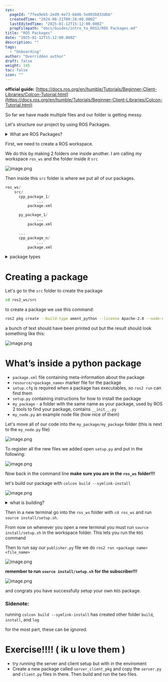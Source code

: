 ```yaml
---
sys:
  pageId: "7fea9eb5-2ed9-4e73-b6d6-5e093b833dbb"
  createdTime: "2024-08-21T00:28:00.000Z"
  lastEditedTime: "2025-01-12T15:12:00.000Z"
  propFilepath: "docs/Guides/intro_to_ROS2/ROS Packages.md"
title: "ROS Packages"
date: "2025-01-12T15:12:00.000Z"
description: ""
tags:
  - "Onboarding"
author: "Overridden author"
draft: false
weight: 145
toc: false
icon: ""
---
```


**official guide:** [https://docs.ros.org/en/humble/Tutorials/Beginner-Client-Libraries/Colcon-Tutorial.html](https://docs.ros.org/en/humble/Tutorials/Beginner-Client-Libraries/Colcon-Tutorial.html)

So far we have made multiple files and our folder is getting messy.

Let's structure our project by using ROS Packages.

<details>

<summary>What are ROS Packages?</summary>

ROS Packages are, as the name implies, packages of code that are highly sharable between ROS developers.

They consist of a folder, `package.xml` file, and source code

```python
      cpp_package_1/
		      ... imagine much code files here ..
          package.xml
```

</details>

First, we need to create a ROS workspace.

We do this by making 2 folders one inside another. I am calling my workspace `ros_ws` and the folder inside it `src`

![image.png](https://prod-files-secure.s3.us-west-2.amazonaws.com/d518164a-d88e-44d1-a4ee-3adb3bd8bce0/70706947-fd18-4537-a67b-e12946812d31/image.png?X-Amz-Algorithm=AWS4-HMAC-SHA256&X-Amz-Content-Sha256=UNSIGNED-PAYLOAD&X-Amz-Credential=ASIAZI2LB466QSWOFUEW%2F20250216%2Fus-west-2%2Fs3%2Faws4_request&X-Amz-Date=20250216T210158Z&X-Amz-Expires=3600&X-Amz-Security-Token=IQoJb3JpZ2luX2VjEDwaCXVzLXdlc3QtMiJHMEUCIBjTR4yEiJckZvmxggWcQjFHuu3vGam8wNOOj8Z4Z%2FEcAiEAoxcd3V6kkLi4tIf0NusPRa1RhDtnpXo%2BPZAZ%2F246sUMq%2FwMIZRAAGgw2Mzc0MjMxODM4MDUiDPHbvzXVR5%2BCCpSReircA%2F0hudTUVduT4Buo7mYVHmao2w57TSNstMP5NtccU4Bcj8%2FxYjJR1xA9yufB39gxAM6rAgr%2Bn2zMbOF7Dt9mVtEgPJTuIXJelfF52qo1BOlfMt24caTyVcUrbyxDqpHdq1Ysiea%2B5LSuSpSrzCqualh4pgptz67SGl2bWo5E8sdzljf2taoA994eR1zaOYuJAjbRSvB1urFRoFyK8lvzy30yPnF956zjTDv9AjhZwnkwiIgIYlcWhGY5PQMnQBQdCM8vjaSaCvO2xFVWS8hsa0ZCWuaDt9eMFHuc9P33vc37hU6LIRdYFHRcL%2FBVb2ULS2y5SW4TmA5LkoJVCtqHvVJQqpaPs5dXpDYaSZGdP0xP9plkDxdt5DDgIzX9SwYrMydqy%2B8Nm9ZzqiVIfaZAaJRfN8LKsdxBUQw%2BbkK1ZIdTpSYeGXaNmetduHsHVkTEAJ3JkmAMKa4qCLLpnm12UDAvyxD4CUd10nWFYFCHYzprL7yoitM2SDjRCF%2BbZC6QURG1rdZ98X41hIsq3bDHhFKAB94LojGSuuxp8YQyituaeABm48KVLNkEnjulS4f80k0uM0k2boJp4utu0gX9IpJXfi3MNxz1Y7CZK9iQY%2FFh7Tiju9PHhYjj6sxCMOGHyb0GOqUBvlgZGwOd3k9Ei9okUNj0S4wK02k8GQi%2Fy9oN2vQmTUXpJh4QYgFCDOPakTaQhW%2Bxp4iyd8rtTczTM2SWxcIbc23fyLpJJ98a1iF6f3F0t7BLI6bxkjf%2BbDNuDJjG09eowu46b07VbCywZU%2BJSgAXECv9tpbG13ypdYrGE1hnyPPw9r8VaV9cFbkt9nFi6QrtG5AW6XUkOs2JzJ4sjjhbfxh%2BcO%2BY&X-Amz-Signature=d652fc0c38337e76d2e8a60eb607f2c0fced290083f564c16c38ff9eb42c41ba&X-Amz-SignedHeaders=host&x-id=GetObject)

Then inside this `src` folder is where we put all of our packages.

```python
ros_ws/
    src/
      cpp_package_1/
		      ...
          package.xml

      py_package_1/
		      ...
          package.xml

      ...
      cpp_package_n/
		      ...
          package.xml

```

<details>

<summary>package types</summary>

packages can be either `C++` or python.

the intern file structure is different for each but for this guide we will stick to creating python packages

</details>

# Creating a package

Let's go to the `src` folder to create the package

```bash
cd ros2_ws/src
```

to create a package we use this command:

```bash
ros2 pkg create --build-type ament_python --license Apache-2.0 --node-name my_node my_package
```

a bunch of text should have been printed out but the result should look something like this:

![image.png](https://prod-files-secure.s3.us-west-2.amazonaws.com/d518164a-d88e-44d1-a4ee-3adb3bd8bce0/e6cf1e3f-8512-4a3e-b131-079f800bf3e8/image.png?X-Amz-Algorithm=AWS4-HMAC-SHA256&X-Amz-Content-Sha256=UNSIGNED-PAYLOAD&X-Amz-Credential=ASIAZI2LB466QSWOFUEW%2F20250216%2Fus-west-2%2Fs3%2Faws4_request&X-Amz-Date=20250216T210158Z&X-Amz-Expires=3600&X-Amz-Security-Token=IQoJb3JpZ2luX2VjEDwaCXVzLXdlc3QtMiJHMEUCIBjTR4yEiJckZvmxggWcQjFHuu3vGam8wNOOj8Z4Z%2FEcAiEAoxcd3V6kkLi4tIf0NusPRa1RhDtnpXo%2BPZAZ%2F246sUMq%2FwMIZRAAGgw2Mzc0MjMxODM4MDUiDPHbvzXVR5%2BCCpSReircA%2F0hudTUVduT4Buo7mYVHmao2w57TSNstMP5NtccU4Bcj8%2FxYjJR1xA9yufB39gxAM6rAgr%2Bn2zMbOF7Dt9mVtEgPJTuIXJelfF52qo1BOlfMt24caTyVcUrbyxDqpHdq1Ysiea%2B5LSuSpSrzCqualh4pgptz67SGl2bWo5E8sdzljf2taoA994eR1zaOYuJAjbRSvB1urFRoFyK8lvzy30yPnF956zjTDv9AjhZwnkwiIgIYlcWhGY5PQMnQBQdCM8vjaSaCvO2xFVWS8hsa0ZCWuaDt9eMFHuc9P33vc37hU6LIRdYFHRcL%2FBVb2ULS2y5SW4TmA5LkoJVCtqHvVJQqpaPs5dXpDYaSZGdP0xP9plkDxdt5DDgIzX9SwYrMydqy%2B8Nm9ZzqiVIfaZAaJRfN8LKsdxBUQw%2BbkK1ZIdTpSYeGXaNmetduHsHVkTEAJ3JkmAMKa4qCLLpnm12UDAvyxD4CUd10nWFYFCHYzprL7yoitM2SDjRCF%2BbZC6QURG1rdZ98X41hIsq3bDHhFKAB94LojGSuuxp8YQyituaeABm48KVLNkEnjulS4f80k0uM0k2boJp4utu0gX9IpJXfi3MNxz1Y7CZK9iQY%2FFh7Tiju9PHhYjj6sxCMOGHyb0GOqUBvlgZGwOd3k9Ei9okUNj0S4wK02k8GQi%2Fy9oN2vQmTUXpJh4QYgFCDOPakTaQhW%2Bxp4iyd8rtTczTM2SWxcIbc23fyLpJJ98a1iF6f3F0t7BLI6bxkjf%2BbDNuDJjG09eowu46b07VbCywZU%2BJSgAXECv9tpbG13ypdYrGE1hnyPPw9r8VaV9cFbkt9nFi6QrtG5AW6XUkOs2JzJ4sjjhbfxh%2BcO%2BY&X-Amz-Signature=fcc44b45fb552e2e33a06aafa663ae13e9b756ad2ca5a0de275633892f020195&X-Amz-SignedHeaders=host&x-id=GetObject)

# What’s inside a python package

- `package.xml` file containing meta-information about the package
- `resource/<package_name>` marker file for the package
- `setup.cfg` is required when a package has executables, so `ros2 run` can find them
- `setup.py` containing instructions for how to install the package
- `my_package` - a folder with the same name as your package, used by ROS 2 tools to find your package, contains `__init__.py`
- `my_node.py` an example node file (how nice of them)

Let's move all of our code into the `my_package/my_package` folder (this is next to the `my_node.py` file)

![image.png](https://prod-files-secure.s3.us-west-2.amazonaws.com/d518164a-d88e-44d1-a4ee-3adb3bd8bce0/9ce58f11-0da9-4d3e-b86d-506a9685d378/image.png?X-Amz-Algorithm=AWS4-HMAC-SHA256&X-Amz-Content-Sha256=UNSIGNED-PAYLOAD&X-Amz-Credential=ASIAZI2LB466QSWOFUEW%2F20250216%2Fus-west-2%2Fs3%2Faws4_request&X-Amz-Date=20250216T210158Z&X-Amz-Expires=3600&X-Amz-Security-Token=IQoJb3JpZ2luX2VjEDwaCXVzLXdlc3QtMiJHMEUCIBjTR4yEiJckZvmxggWcQjFHuu3vGam8wNOOj8Z4Z%2FEcAiEAoxcd3V6kkLi4tIf0NusPRa1RhDtnpXo%2BPZAZ%2F246sUMq%2FwMIZRAAGgw2Mzc0MjMxODM4MDUiDPHbvzXVR5%2BCCpSReircA%2F0hudTUVduT4Buo7mYVHmao2w57TSNstMP5NtccU4Bcj8%2FxYjJR1xA9yufB39gxAM6rAgr%2Bn2zMbOF7Dt9mVtEgPJTuIXJelfF52qo1BOlfMt24caTyVcUrbyxDqpHdq1Ysiea%2B5LSuSpSrzCqualh4pgptz67SGl2bWo5E8sdzljf2taoA994eR1zaOYuJAjbRSvB1urFRoFyK8lvzy30yPnF956zjTDv9AjhZwnkwiIgIYlcWhGY5PQMnQBQdCM8vjaSaCvO2xFVWS8hsa0ZCWuaDt9eMFHuc9P33vc37hU6LIRdYFHRcL%2FBVb2ULS2y5SW4TmA5LkoJVCtqHvVJQqpaPs5dXpDYaSZGdP0xP9plkDxdt5DDgIzX9SwYrMydqy%2B8Nm9ZzqiVIfaZAaJRfN8LKsdxBUQw%2BbkK1ZIdTpSYeGXaNmetduHsHVkTEAJ3JkmAMKa4qCLLpnm12UDAvyxD4CUd10nWFYFCHYzprL7yoitM2SDjRCF%2BbZC6QURG1rdZ98X41hIsq3bDHhFKAB94LojGSuuxp8YQyituaeABm48KVLNkEnjulS4f80k0uM0k2boJp4utu0gX9IpJXfi3MNxz1Y7CZK9iQY%2FFh7Tiju9PHhYjj6sxCMOGHyb0GOqUBvlgZGwOd3k9Ei9okUNj0S4wK02k8GQi%2Fy9oN2vQmTUXpJh4QYgFCDOPakTaQhW%2Bxp4iyd8rtTczTM2SWxcIbc23fyLpJJ98a1iF6f3F0t7BLI6bxkjf%2BbDNuDJjG09eowu46b07VbCywZU%2BJSgAXECv9tpbG13ypdYrGE1hnyPPw9r8VaV9cFbkt9nFi6QrtG5AW6XUkOs2JzJ4sjjhbfxh%2BcO%2BY&X-Amz-Signature=bc08905da3c20eb9dd08a4fee84133af5f0a1c6f123a8cd7784a622e73785352&X-Amz-SignedHeaders=host&x-id=GetObject)

To register all the new files we added open `setup.py` and put in the following:

![image.png](https://prod-files-secure.s3.us-west-2.amazonaws.com/d518164a-d88e-44d1-a4ee-3adb3bd8bce0/1cd7c262-4cae-4496-9d75-c178537d24a2/image.png?X-Amz-Algorithm=AWS4-HMAC-SHA256&X-Amz-Content-Sha256=UNSIGNED-PAYLOAD&X-Amz-Credential=ASIAZI2LB466QSWOFUEW%2F20250216%2Fus-west-2%2Fs3%2Faws4_request&X-Amz-Date=20250216T210158Z&X-Amz-Expires=3600&X-Amz-Security-Token=IQoJb3JpZ2luX2VjEDwaCXVzLXdlc3QtMiJHMEUCIBjTR4yEiJckZvmxggWcQjFHuu3vGam8wNOOj8Z4Z%2FEcAiEAoxcd3V6kkLi4tIf0NusPRa1RhDtnpXo%2BPZAZ%2F246sUMq%2FwMIZRAAGgw2Mzc0MjMxODM4MDUiDPHbvzXVR5%2BCCpSReircA%2F0hudTUVduT4Buo7mYVHmao2w57TSNstMP5NtccU4Bcj8%2FxYjJR1xA9yufB39gxAM6rAgr%2Bn2zMbOF7Dt9mVtEgPJTuIXJelfF52qo1BOlfMt24caTyVcUrbyxDqpHdq1Ysiea%2B5LSuSpSrzCqualh4pgptz67SGl2bWo5E8sdzljf2taoA994eR1zaOYuJAjbRSvB1urFRoFyK8lvzy30yPnF956zjTDv9AjhZwnkwiIgIYlcWhGY5PQMnQBQdCM8vjaSaCvO2xFVWS8hsa0ZCWuaDt9eMFHuc9P33vc37hU6LIRdYFHRcL%2FBVb2ULS2y5SW4TmA5LkoJVCtqHvVJQqpaPs5dXpDYaSZGdP0xP9plkDxdt5DDgIzX9SwYrMydqy%2B8Nm9ZzqiVIfaZAaJRfN8LKsdxBUQw%2BbkK1ZIdTpSYeGXaNmetduHsHVkTEAJ3JkmAMKa4qCLLpnm12UDAvyxD4CUd10nWFYFCHYzprL7yoitM2SDjRCF%2BbZC6QURG1rdZ98X41hIsq3bDHhFKAB94LojGSuuxp8YQyituaeABm48KVLNkEnjulS4f80k0uM0k2boJp4utu0gX9IpJXfi3MNxz1Y7CZK9iQY%2FFh7Tiju9PHhYjj6sxCMOGHyb0GOqUBvlgZGwOd3k9Ei9okUNj0S4wK02k8GQi%2Fy9oN2vQmTUXpJh4QYgFCDOPakTaQhW%2Bxp4iyd8rtTczTM2SWxcIbc23fyLpJJ98a1iF6f3F0t7BLI6bxkjf%2BbDNuDJjG09eowu46b07VbCywZU%2BJSgAXECv9tpbG13ypdYrGE1hnyPPw9r8VaV9cFbkt9nFi6QrtG5AW6XUkOs2JzJ4sjjhbfxh%2BcO%2BY&X-Amz-Signature=34529bd049eb27c011e4b20084cc24e4b9045d6ae230acb43a87d68779a644ff&X-Amz-SignedHeaders=host&x-id=GetObject)

Now back in the command line **make sure you are in the** **`ros_ws`** **folder!!!**

let's build our package with `colcon build --symlink-install`

![image.png](https://prod-files-secure.s3.us-west-2.amazonaws.com/d518164a-d88e-44d1-a4ee-3adb3bd8bce0/2f2a0d27-b173-48fd-b189-5f5c0ce65619/image.png?X-Amz-Algorithm=AWS4-HMAC-SHA256&X-Amz-Content-Sha256=UNSIGNED-PAYLOAD&X-Amz-Credential=ASIAZI2LB466QSWOFUEW%2F20250216%2Fus-west-2%2Fs3%2Faws4_request&X-Amz-Date=20250216T210158Z&X-Amz-Expires=3600&X-Amz-Security-Token=IQoJb3JpZ2luX2VjEDwaCXVzLXdlc3QtMiJHMEUCIBjTR4yEiJckZvmxggWcQjFHuu3vGam8wNOOj8Z4Z%2FEcAiEAoxcd3V6kkLi4tIf0NusPRa1RhDtnpXo%2BPZAZ%2F246sUMq%2FwMIZRAAGgw2Mzc0MjMxODM4MDUiDPHbvzXVR5%2BCCpSReircA%2F0hudTUVduT4Buo7mYVHmao2w57TSNstMP5NtccU4Bcj8%2FxYjJR1xA9yufB39gxAM6rAgr%2Bn2zMbOF7Dt9mVtEgPJTuIXJelfF52qo1BOlfMt24caTyVcUrbyxDqpHdq1Ysiea%2B5LSuSpSrzCqualh4pgptz67SGl2bWo5E8sdzljf2taoA994eR1zaOYuJAjbRSvB1urFRoFyK8lvzy30yPnF956zjTDv9AjhZwnkwiIgIYlcWhGY5PQMnQBQdCM8vjaSaCvO2xFVWS8hsa0ZCWuaDt9eMFHuc9P33vc37hU6LIRdYFHRcL%2FBVb2ULS2y5SW4TmA5LkoJVCtqHvVJQqpaPs5dXpDYaSZGdP0xP9plkDxdt5DDgIzX9SwYrMydqy%2B8Nm9ZzqiVIfaZAaJRfN8LKsdxBUQw%2BbkK1ZIdTpSYeGXaNmetduHsHVkTEAJ3JkmAMKa4qCLLpnm12UDAvyxD4CUd10nWFYFCHYzprL7yoitM2SDjRCF%2BbZC6QURG1rdZ98X41hIsq3bDHhFKAB94LojGSuuxp8YQyituaeABm48KVLNkEnjulS4f80k0uM0k2boJp4utu0gX9IpJXfi3MNxz1Y7CZK9iQY%2FFh7Tiju9PHhYjj6sxCMOGHyb0GOqUBvlgZGwOd3k9Ei9okUNj0S4wK02k8GQi%2Fy9oN2vQmTUXpJh4QYgFCDOPakTaQhW%2Bxp4iyd8rtTczTM2SWxcIbc23fyLpJJ98a1iF6f3F0t7BLI6bxkjf%2BbDNuDJjG09eowu46b07VbCywZU%2BJSgAXECv9tpbG13ypdYrGE1hnyPPw9r8VaV9cFbkt9nFi6QrtG5AW6XUkOs2JzJ4sjjhbfxh%2BcO%2BY&X-Amz-Signature=14807f049472eb1d71b09dab789bd9f6aa0cddbd39a2bce051c9ef1d622c9e89&X-Amz-SignedHeaders=host&x-id=GetObject)

<details>

<summary>what is building?</summary>

if you are a CS major at Rose-Hulman you will learn the answer to this in CSSE132

but TLDR; is it combines all the code files into one program that can be run easily 

</details>

Then in a new terminal go into the `ros_ws` folder with `cd ros_ws` and run `source install/setup.sh`. 

From now on whenever you open a new terminal you must run `source install/setup.sh` in the workspace folder. This lets you run the `ROS` command

Then to run say our `publisher.py` file we do `ros2 run <package name> <file_name>`

![image.png](https://prod-files-secure.s3.us-west-2.amazonaws.com/d518164a-d88e-44d1-a4ee-3adb3bd8bce0/4f4b1219-3a44-4632-aa0a-ce3471699f59/image.png?X-Amz-Algorithm=AWS4-HMAC-SHA256&X-Amz-Content-Sha256=UNSIGNED-PAYLOAD&X-Amz-Credential=ASIAZI2LB466QSWOFUEW%2F20250216%2Fus-west-2%2Fs3%2Faws4_request&X-Amz-Date=20250216T210158Z&X-Amz-Expires=3600&X-Amz-Security-Token=IQoJb3JpZ2luX2VjEDwaCXVzLXdlc3QtMiJHMEUCIBjTR4yEiJckZvmxggWcQjFHuu3vGam8wNOOj8Z4Z%2FEcAiEAoxcd3V6kkLi4tIf0NusPRa1RhDtnpXo%2BPZAZ%2F246sUMq%2FwMIZRAAGgw2Mzc0MjMxODM4MDUiDPHbvzXVR5%2BCCpSReircA%2F0hudTUVduT4Buo7mYVHmao2w57TSNstMP5NtccU4Bcj8%2FxYjJR1xA9yufB39gxAM6rAgr%2Bn2zMbOF7Dt9mVtEgPJTuIXJelfF52qo1BOlfMt24caTyVcUrbyxDqpHdq1Ysiea%2B5LSuSpSrzCqualh4pgptz67SGl2bWo5E8sdzljf2taoA994eR1zaOYuJAjbRSvB1urFRoFyK8lvzy30yPnF956zjTDv9AjhZwnkwiIgIYlcWhGY5PQMnQBQdCM8vjaSaCvO2xFVWS8hsa0ZCWuaDt9eMFHuc9P33vc37hU6LIRdYFHRcL%2FBVb2ULS2y5SW4TmA5LkoJVCtqHvVJQqpaPs5dXpDYaSZGdP0xP9plkDxdt5DDgIzX9SwYrMydqy%2B8Nm9ZzqiVIfaZAaJRfN8LKsdxBUQw%2BbkK1ZIdTpSYeGXaNmetduHsHVkTEAJ3JkmAMKa4qCLLpnm12UDAvyxD4CUd10nWFYFCHYzprL7yoitM2SDjRCF%2BbZC6QURG1rdZ98X41hIsq3bDHhFKAB94LojGSuuxp8YQyituaeABm48KVLNkEnjulS4f80k0uM0k2boJp4utu0gX9IpJXfi3MNxz1Y7CZK9iQY%2FFh7Tiju9PHhYjj6sxCMOGHyb0GOqUBvlgZGwOd3k9Ei9okUNj0S4wK02k8GQi%2Fy9oN2vQmTUXpJh4QYgFCDOPakTaQhW%2Bxp4iyd8rtTczTM2SWxcIbc23fyLpJJ98a1iF6f3F0t7BLI6bxkjf%2BbDNuDJjG09eowu46b07VbCywZU%2BJSgAXECv9tpbG13ypdYrGE1hnyPPw9r8VaV9cFbkt9nFi6QrtG5AW6XUkOs2JzJ4sjjhbfxh%2BcO%2BY&X-Amz-Signature=7a52eb3ea645a2fb166a6e29e88ccc6f1d699ae0163c804b882a15cfcf592e65&X-Amz-SignedHeaders=host&x-id=GetObject)

**remember to run** **`source install/setup.sh`** **for the subscriber!!!**

![image.png](https://prod-files-secure.s3.us-west-2.amazonaws.com/d518164a-d88e-44d1-a4ee-3adb3bd8bce0/02121119-dad4-49ec-8356-c956108b4243/image.png?X-Amz-Algorithm=AWS4-HMAC-SHA256&X-Amz-Content-Sha256=UNSIGNED-PAYLOAD&X-Amz-Credential=ASIAZI2LB466QSWOFUEW%2F20250216%2Fus-west-2%2Fs3%2Faws4_request&X-Amz-Date=20250216T210158Z&X-Amz-Expires=3600&X-Amz-Security-Token=IQoJb3JpZ2luX2VjEDwaCXVzLXdlc3QtMiJHMEUCIBjTR4yEiJckZvmxggWcQjFHuu3vGam8wNOOj8Z4Z%2FEcAiEAoxcd3V6kkLi4tIf0NusPRa1RhDtnpXo%2BPZAZ%2F246sUMq%2FwMIZRAAGgw2Mzc0MjMxODM4MDUiDPHbvzXVR5%2BCCpSReircA%2F0hudTUVduT4Buo7mYVHmao2w57TSNstMP5NtccU4Bcj8%2FxYjJR1xA9yufB39gxAM6rAgr%2Bn2zMbOF7Dt9mVtEgPJTuIXJelfF52qo1BOlfMt24caTyVcUrbyxDqpHdq1Ysiea%2B5LSuSpSrzCqualh4pgptz67SGl2bWo5E8sdzljf2taoA994eR1zaOYuJAjbRSvB1urFRoFyK8lvzy30yPnF956zjTDv9AjhZwnkwiIgIYlcWhGY5PQMnQBQdCM8vjaSaCvO2xFVWS8hsa0ZCWuaDt9eMFHuc9P33vc37hU6LIRdYFHRcL%2FBVb2ULS2y5SW4TmA5LkoJVCtqHvVJQqpaPs5dXpDYaSZGdP0xP9plkDxdt5DDgIzX9SwYrMydqy%2B8Nm9ZzqiVIfaZAaJRfN8LKsdxBUQw%2BbkK1ZIdTpSYeGXaNmetduHsHVkTEAJ3JkmAMKa4qCLLpnm12UDAvyxD4CUd10nWFYFCHYzprL7yoitM2SDjRCF%2BbZC6QURG1rdZ98X41hIsq3bDHhFKAB94LojGSuuxp8YQyituaeABm48KVLNkEnjulS4f80k0uM0k2boJp4utu0gX9IpJXfi3MNxz1Y7CZK9iQY%2FFh7Tiju9PHhYjj6sxCMOGHyb0GOqUBvlgZGwOd3k9Ei9okUNj0S4wK02k8GQi%2Fy9oN2vQmTUXpJh4QYgFCDOPakTaQhW%2Bxp4iyd8rtTczTM2SWxcIbc23fyLpJJ98a1iF6f3F0t7BLI6bxkjf%2BbDNuDJjG09eowu46b07VbCywZU%2BJSgAXECv9tpbG13ypdYrGE1hnyPPw9r8VaV9cFbkt9nFi6QrtG5AW6XUkOs2JzJ4sjjhbfxh%2BcO%2BY&X-Amz-Signature=52704d5862341b2bab44ae6da8dc38db550e107469df0a90265f0900b45ffb46&X-Amz-SignedHeaders=host&x-id=GetObject)

and congrats you have successfully setup your own `ROS` package.

### Sidenote:

running `colcon build --symlink-install` has created other folder `build`, `install`, and `log`

for the most part, these can be ignored.

# Exercise!!!! ( ik u love them )

- try running the server and client setup but with in the enviroment
- Create a new package called `server_client_pkg` and copy the `server.py` and `client.py` files in there. Then build and run the two files.
